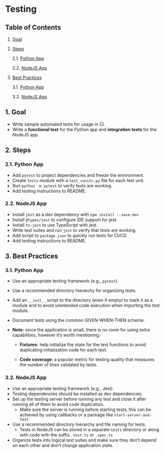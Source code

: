 # Testing

## Table of Contents

1. [Goal](#1-Goal)

2. [Steps](#2-Steps)

   2.1. [Python App](#21-Python-App)

   2.2. [NodeJS App](#22-NodeJS-App)

3. [Best Practices](#3-Best-Practices)

   3.1. [Python App](#31-Python-App)

   3.2. [NodeJS App](#32-NodeJS-App)

## 1. Goal

- Write sample automated tests for usage in CI.
- Write a **functional test** for the Python app and **integration tests** for the NodeJS app.

## 2. Steps

### 2.1. Python App

- Add `pytest` to project dependencies and freeze the environment.
- Create `tests` module with a `test_<unit>.py` file for each test unit.
- Run `python -m pytest` to verify tests are working.
- Add testing instructions to README.

### 2.2. NodeJS App

- Install `jest` as a dev dependency with `npm install --save-dev`
- Install `@types/jest` to configure IDE support for jest.
- Install `ts-jest` to use TypeScript with jest.
- Write test suites and run `jest` to verify that tests are working.
- Add script to `package.json` to quickly run tests for CI/CD. 
- Add testing instructions to README.

## 3. Best Practices

### 3.1. Python App

- Use an appropriate testing framework (e.g., `pytest`).
- Use a recommended directory hierarchy for organizing tests.
- Add an `__init__` script to the directory (even if empty) to mark it as a module and to avoid unintended code execution when importing the test module.
- Document tests using the common GIVEN-WHEN-THEN scheme.
- **Note:** since the application is small, there is no room for using extra capabilities, however it’s worth mentioning:

  - **Fixtures:** help initialize the state for the test functions to avoid duplicating initialization code for each test.

  - **Code coverage:** a popular metric for testing quality that measures the number of lines validated by tests.

### 3.2. NodeJS App

- Use an appropriate testing framework (e.g., Jest).
- Testing dependencies should be installed as dev dependencies.
- Set up the testing server before running any test and close it after running all of them to avoid code duplication.
  - Make sure the server is running before starting tests, this can be achieved by using callbacks or a package like `start-server-and-test`
- Use a recommended directory hierarchy and file naming for tests.
  - Tests in NodeJS can be stored in a separate `tests` directory or along with code with the suffix `.test.ts` or `.spec.ts`
- Organize tests into logical test suites and make sure they don’t depend on each other and don’t change application state.
